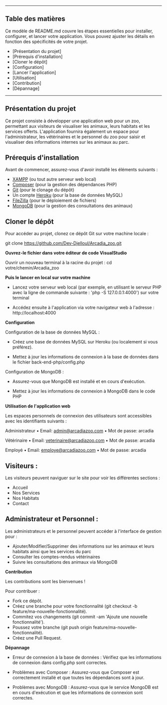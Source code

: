 ___________________________________________________________________________________________


## Table des matières

Ce modèle de README.md couvre les étapes essentielles pour installer, configurer, et lancer votre application. Vous pouvez ajuster les détails en fonction des spécificités de votre projet.


- [Présentation du projet]
- [Prérequis d'installation]
- [Cloner le dépôt]
- [Configuration]
- [Lancer l'application]
- [Utilisation]
- [Contribution]
- [Dépannage]


___________________________________________________________________________________________



## Présentation du projet

Ce projet consiste à développer une application web pour un zoo, permettant aux visiteurs de visualiser les animaux, leurs habitats et les services offerts. L'application fournira également un espace pour l'administrateur, les vétérinaires et le personnel du zoo pour saisir et visualiser des informations internes sur les animaux au parc.



## Prérequis d'installation

Avant de commencer, assurez-vous d'avoir installé les éléments suivants :

- [XAMPP](https://www.apachefriends.org/index.html) (ou tout autre serveur web local)
- [Composer](https://getcomposer.org/) (pour la gestion des dépendances PHP)
- [Git](https://git-scm.com/) (pour le clonage du dépôt)
- Un compte [Heroku](https://www.heroku.com/) (pour la base de données MySQL)
- [FileZilla](https://filezilla-project.org/) (pour le déploiement de fichiers)
- [MongoDB](https://www.mongodb.com/) (pour la gestion des consultations des animaux)


## Cloner le dépôt

Pour accéder au projet, clonez ce dépôt Git sur votre machine locale :

git clone https://github.com/Dev-Djelloul/Arcadia_zoo.git

**Ouvrez-le fichier dans votre éditeur de code VisualStudio** 

Ouvrir un nouveau terminal à la racine du projet : cd votre/chemin/Arcadia_zoo  

**Puis le lancer en local sur votre machine**

- Lancez votre serveur web local (par exemple, en utilisant le serveur PHP avec la ligne de commande suivante : 'php -S 127.0.0.1:4000') sur votre terminal 

- Accédez ensuite à l'application via votre navigateur web à l'adresse : http://localhost:4000


**Configuration**

Configuration de la base de données MySQL :

- Créez une base de données MySQL sur Heroku (ou localement si vous préférez).

- Mettez à jour les informations de connexion à la base de données dans le fichier back-end-php/config.php

Configuration de MongoDB : 

- Assurez-vous que MongoDB est installé et en cours d'exécution.

- Mettez à jour les informations de connexion à MongoDB dans le code PHP 


**Utilisation de l'application web**

Les espaces personnels de connexion des utilisateurs sont accessibles avec les identifiants suivants : 

Administrateur
• Email: admin@arcadiazoo.com
• Mot de passe: arcadia

Vétérinaire
• Email: veterinaire@arcadiazoo.com
• Mot de passe: arcadia

Employé
• Email: employe@arcadiazoo.com
• Mot de passe: arcadia


## Visiteurs :

Les visiteurs peuvent naviguer sur le site pour voir les différentes sections :

- Accueil
- Nos Services
- Nos Habitats
- Contact

## Administrateur et Personnel :

Les administrateurs et le personnel peuvent accéder à l'interface de gestion pour :

- Ajouter/Modifier/Supprimer des informations sur les animaux et leurs habitats ainsi que les services du parc
- Consulter les comptes-rendus vétérinaires
- Suivre les consultations des animaux via MongoDB
 


**Contribution**

Les contributions sont les bienvenues !

Pour contribuer :

- Fork ce dépôt.
- Créez une branche pour votre fonctionnalité (git checkout -b feature/ma-nouvelle-fonctionnalité).
- Commitez vos changements (git commit -am 'Ajoute une nouvelle fonctionnalité').
- Poussez votre branche (git push origin feature/ma-nouvelle-fonctionnalité).
- Créez une Pull Request.


**Dépannage**

- Erreur de connexion à la base de données : Vérifiez que les informations de connexion dans config.php sont correctes.

- Problèmes avec Composer : Assurez-vous que Composer est correctement installé et que toutes les dépendances sont à jour.

- Problèmes avec MongoDB : Assurez-vous que le service MongoDB est en cours d'exécution et que les informations de connexion sont correctes.




